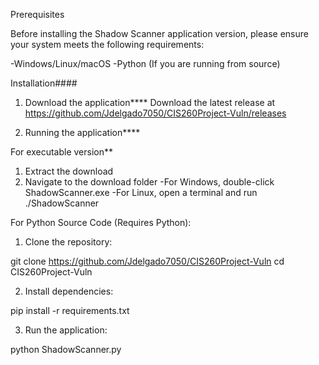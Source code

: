 
Prerequisites

Before installing the Shadow Scanner application version, please ensure your system meets the following requirements:

-Windows/Linux/macOS
-Python (If you are running from source)

Installation####

1. Download the application****
Download the latest release at https://github.com/Jdelgado7050/CIS260Project-Vuln/releases

2. Running the application****

For executable version**
1. Extract the download
2. Navigate to the download folder
   -For Windows, double-click ShadowScanner.exe
   -For Linux, open a terminal and run ./ShadowScanner

For Python Source Code (Requires Python):

1. Clone the repository:

git clone https://github.com/Jdelgado7050/CIS260Project-Vuln
cd CIS260Project-Vuln

2. Install dependencies:

pip install -r requirements.txt

3. Run the application:

python ShadowScanner.py





















